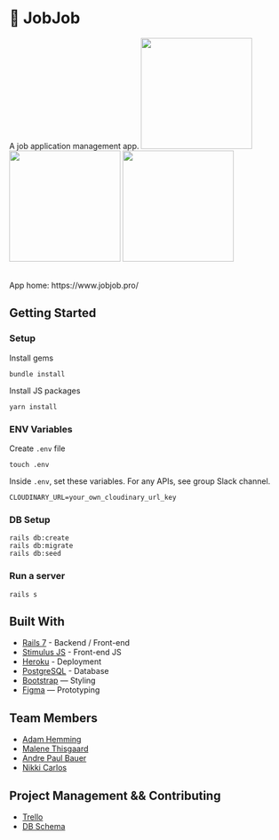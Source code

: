 # 🔎 JobJob

A job application management app.
<img src="https://user-images.githubusercontent.com/107089457/188592618-97e8d54b-f616-4da3-ba10-c4ae93a963f6.png" width="200">
<img src="https://user-images.githubusercontent.com/107089457/188592625-8459730e-60aa-40e6-abbe-9939b453d67c.png" width="200">
<img src="https://user-images.githubusercontent.com/107089457/188592625-8459730e-60aa-40e6-abbe-9939b453d67c.png" width="200">

<br>
App home: https://www.jobjob.pro/
   

## Getting Started
### Setup

Install gems
```
bundle install
```
Install JS packages
```
yarn install
```

### ENV Variables
Create `.env` file
```
touch .env
```
Inside `.env`, set these variables. For any APIs, see group Slack channel.
```
CLOUDINARY_URL=your_own_cloudinary_url_key
```

### DB Setup
```
rails db:create
rails db:migrate
rails db:seed
```

### Run a server
```
rails s
```

## Built With
- [Rails 7](https://guides.rubyonrails.org/) - Backend / Front-end
- [Stimulus JS](https://stimulus.hotwired.dev/) - Front-end JS
- [Heroku](https://heroku.com/) - Deployment
- [PostgreSQL](https://www.postgresql.org/) - Database
- [Bootstrap](https://getbootstrap.com/) — Styling
- [Figma](https://www.figma.com) — Prototyping

## Team Members
- [Adam Hemming](https://github.com/lw-a)
- [Malene Thisgaard](https://github.com/mthisgaard)
- [Andre Paul Bauer](https://github.com/BauerAndre)
- [Nikki Carlos](https://github.com/nrcrls)

## Project Management && Contributing
- [Trello](https://trello.com/b/MfGzTQUy/jobjob)
- [DB Schema](https://kitt.lewagon.com/db/74000)
